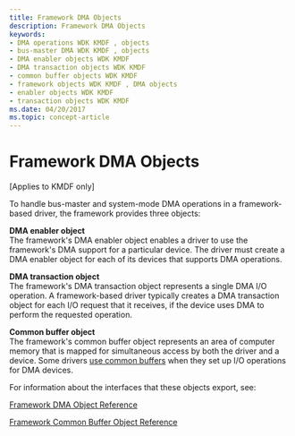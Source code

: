 ```yaml
---
title: Framework DMA Objects
description: Framework DMA Objects
keywords:
- DMA operations WDK KMDF , objects
- bus-master DMA WDK KMDF , objects
- DMA enabler objects WDK KMDF
- DMA transaction objects WDK KMDF
- common buffer objects WDK KMDF
- framework objects WDK KMDF , DMA objects
- enabler objects WDK KMDF
- transaction objects WDK KMDF
ms.date: 04/20/2017
ms.topic: concept-article
---
```


# Framework DMA Objects


\[Applies to KMDF only\]




To handle bus-master and system-mode DMA operations in a framework-based driver, the framework provides three objects:

<a href="" id="dma-enabler-object"></a>**DMA enabler object**  
The framework's DMA enabler object enables a driver to use the framework's DMA support for a particular device. The driver must create a DMA enabler object for each of its devices that supports DMA operations.

<a href="" id="dma-transaction-object"></a>**DMA transaction object**  
The framework's DMA transaction object represents a single DMA I/O operation. A framework-based driver typically creates a DMA transaction object for each I/O request that it receives, if the device uses DMA to perform the requested operation.

<a href="" id="common-buffer-object"></a>**Common buffer object**  
The framework's common buffer object represents an area of computer memory that is mapped for simultaneous access by both the driver and a device. Some drivers [use common buffers](using-common-buffers.md) when they set up I/O operations for DMA devices.

For information about the interfaces that these objects export, see:

[Framework DMA Object Reference](/windows-hardware/drivers/ddi/wdfdmaenabler/)

[Framework Common Buffer Object Reference](/windows-hardware/drivers/ddi/wdfcommonbuffer/)

 

